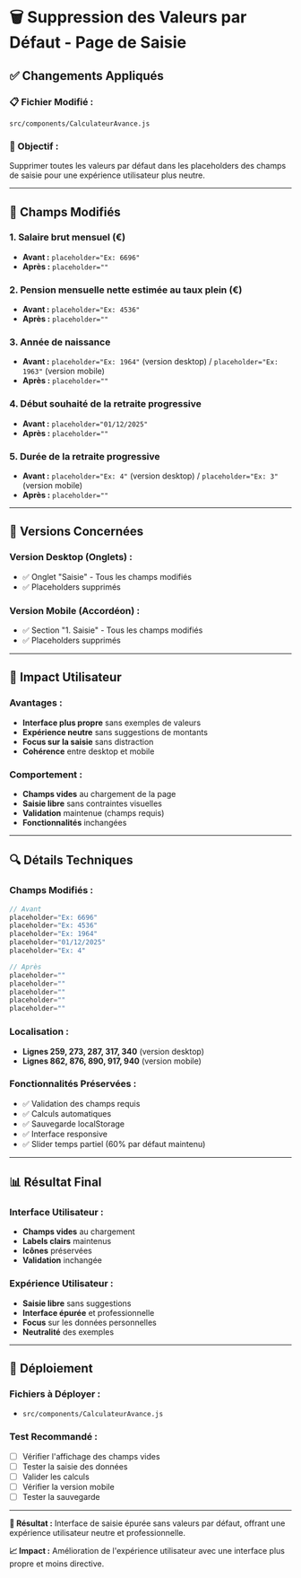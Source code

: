 # 🗑️ Suppression des Valeurs par Défaut - Page de Saisie

## ✅ **Changements Appliqués**

### **📋 Fichier Modifié :**
`src/components/CalculateurAvance.js`

### **🎯 Objectif :**
Supprimer toutes les valeurs par défaut dans les placeholders des champs de saisie pour une expérience utilisateur plus neutre.

---

## 🔄 **Champs Modifiés**

### **1. Salaire brut mensuel (€)**
- **Avant :** `placeholder="Ex: 6696"`
- **Après :** `placeholder=""`

### **2. Pension mensuelle nette estimée au taux plein (€)**
- **Avant :** `placeholder="Ex: 4536"`
- **Après :** `placeholder=""`

### **3. Année de naissance**
- **Avant :** `placeholder="Ex: 1964"` (version desktop) / `placeholder="Ex: 1963"` (version mobile)
- **Après :** `placeholder=""`

### **4. Début souhaité de la retraite progressive**
- **Avant :** `placeholder="01/12/2025"`
- **Après :** `placeholder=""`

### **5. Durée de la retraite progressive**
- **Avant :** `placeholder="Ex: 4"` (version desktop) / `placeholder="Ex: 3"` (version mobile)
- **Après :** `placeholder=""`

---

## 📱 **Versions Concernées**

### **Version Desktop (Onglets) :**
- ✅ Onglet "Saisie" - Tous les champs modifiés
- ✅ Placeholders supprimés

### **Version Mobile (Accordéon) :**
- ✅ Section "1. Saisie" - Tous les champs modifiés
- ✅ Placeholders supprimés

---

## 🎨 **Impact Utilisateur**

### **Avantages :**
- **Interface plus propre** sans exemples de valeurs
- **Expérience neutre** sans suggestions de montants
- **Focus sur la saisie** sans distraction
- **Cohérence** entre desktop et mobile

### **Comportement :**
- **Champs vides** au chargement de la page
- **Saisie libre** sans contraintes visuelles
- **Validation** maintenue (champs requis)
- **Fonctionnalités** inchangées

---

## 🔍 **Détails Techniques**

### **Champs Modifiés :**
```javascript
// Avant
placeholder="Ex: 6696"
placeholder="Ex: 4536"
placeholder="Ex: 1964"
placeholder="01/12/2025"
placeholder="Ex: 4"

// Après
placeholder=""
placeholder=""
placeholder=""
placeholder=""
placeholder=""
```

### **Localisation :**
- **Lignes 259, 273, 287, 317, 340** (version desktop)
- **Lignes 862, 876, 890, 917, 940** (version mobile)

### **Fonctionnalités Préservées :**
- ✅ Validation des champs requis
- ✅ Calculs automatiques
- ✅ Sauvegarde localStorage
- ✅ Interface responsive
- ✅ Slider temps partiel (60% par défaut maintenu)

---

## 📊 **Résultat Final**

### **Interface Utilisateur :**
- **Champs vides** au chargement
- **Labels clairs** maintenus
- **Icônes** préservées
- **Validation** inchangée

### **Expérience Utilisateur :**
- **Saisie libre** sans suggestions
- **Interface épurée** et professionnelle
- **Focus** sur les données personnelles
- **Neutralité** des exemples

---

## 🚀 **Déploiement**

### **Fichiers à Déployer :**
- `src/components/CalculateurAvance.js`

### **Test Recommandé :**
- [ ] Vérifier l'affichage des champs vides
- [ ] Tester la saisie des données
- [ ] Valider les calculs
- [ ] Vérifier la version mobile
- [ ] Tester la sauvegarde

---

**🎯 Résultat :** Interface de saisie épurée sans valeurs par défaut, offrant une expérience utilisateur neutre et professionnelle.

**📈 Impact :** Amélioration de l'expérience utilisateur avec une interface plus propre et moins directive.
